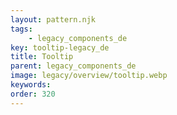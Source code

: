 ```yaml
---
layout: pattern.njk
tags: 
    - legacy_components_de
key: tooltip-legacy_de
title: Tooltip
parent: legacy_components_de
image: legacy/overview/tooltip.webp
keywords: 
order: 320
---
```


